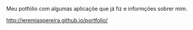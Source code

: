 Meu potfólio com algumas aplicaçõe que já fiz e informções sobrer mim.

http://jeremiaspereira.github.io/portfolio/

